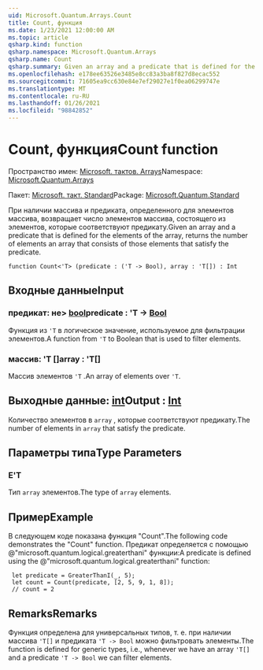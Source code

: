 ```yaml
---
uid: Microsoft.Quantum.Arrays.Count
title: Count, функция
ms.date: 1/23/2021 12:00:00 AM
ms.topic: article
qsharp.kind: function
qsharp.namespace: Microsoft.Quantum.Arrays
qsharp.name: Count
qsharp.summary: Given an array and a predicate that is defined for the elements of the array, returns the number of elements an array that consists of those elements that satisfy the predicate.
ms.openlocfilehash: e178ee63526e3485e8cc83a3ba8f827d8ecac552
ms.sourcegitcommit: 71605ea9cc630e84e7ef29027e1f0ea06299747e
ms.translationtype: MT
ms.contentlocale: ru-RU
ms.lasthandoff: 01/26/2021
ms.locfileid: "98842852"
---
```

# <a name="count-function"></a><span data-ttu-id="ee14a-102">Count, функция</span><span class="sxs-lookup"><span data-stu-id="ee14a-102">Count function</span></span>

<span data-ttu-id="ee14a-103">Пространство имен: [Microsoft. тактов. Arrays](xref:Microsoft.Quantum.Arrays)</span><span class="sxs-lookup"><span data-stu-id="ee14a-103">Namespace: [Microsoft.Quantum.Arrays](xref:Microsoft.Quantum.Arrays)</span></span>

<span data-ttu-id="ee14a-104">Пакет: [Microsoft. такт. Standard](https://nuget.org/packages/Microsoft.Quantum.Standard)</span><span class="sxs-lookup"><span data-stu-id="ee14a-104">Package: [Microsoft.Quantum.Standard](https://nuget.org/packages/Microsoft.Quantum.Standard)</span></span>


<span data-ttu-id="ee14a-105">При наличии массива и предиката, определенного для элементов массива, возвращает число элементов массива, состоящего из элементов, которые соответствуют предикату.</span><span class="sxs-lookup"><span data-stu-id="ee14a-105">Given an array and a predicate that is defined for the elements of the array, returns the number of elements an array that consists of those elements that satisfy the predicate.</span></span>

```qsharp
function Count<'T> (predicate : ('T -> Bool), array : 'T[]) : Int
```


## <a name="input"></a><span data-ttu-id="ee14a-106">Входные данные</span><span class="sxs-lookup"><span data-stu-id="ee14a-106">Input</span></span>

### <a name="predicate--t---bool"></a><span data-ttu-id="ee14a-107">предикат: не> [bool](xref:microsoft.quantum.lang-ref.bool)</span><span class="sxs-lookup"><span data-stu-id="ee14a-107">predicate : 'T -> [Bool](xref:microsoft.quantum.lang-ref.bool)</span></span>

<span data-ttu-id="ee14a-108">Функция из `'T` в логическое значение, используемое для фильтрации элементов.</span><span class="sxs-lookup"><span data-stu-id="ee14a-108">A function from `'T` to Boolean that is used to filter elements.</span></span>


### <a name="array--t"></a><span data-ttu-id="ee14a-109">массив: 'T []</span><span class="sxs-lookup"><span data-stu-id="ee14a-109">array : 'T[]</span></span>

<span data-ttu-id="ee14a-110">Массив элементов `'T` .</span><span class="sxs-lookup"><span data-stu-id="ee14a-110">An array of elements over `'T`.</span></span>



## <a name="output--int"></a><span data-ttu-id="ee14a-111">Выходные данные: [int](xref:microsoft.quantum.lang-ref.int)</span><span class="sxs-lookup"><span data-stu-id="ee14a-111">Output : [Int](xref:microsoft.quantum.lang-ref.int)</span></span>

<span data-ttu-id="ee14a-112">Количество элементов в `array` , которые соответствуют предикату.</span><span class="sxs-lookup"><span data-stu-id="ee14a-112">The number of elements in `array` that satisfy the predicate.</span></span>

## <a name="type-parameters"></a><span data-ttu-id="ee14a-113">Параметры типа</span><span class="sxs-lookup"><span data-stu-id="ee14a-113">Type Parameters</span></span>

### <a name="t"></a><span data-ttu-id="ee14a-114">Е</span><span class="sxs-lookup"><span data-stu-id="ee14a-114">'T</span></span>

<span data-ttu-id="ee14a-115">Тип `array` элементов.</span><span class="sxs-lookup"><span data-stu-id="ee14a-115">The type of `array` elements.</span></span>

## <a name="example"></a><span data-ttu-id="ee14a-116">Пример</span><span class="sxs-lookup"><span data-stu-id="ee14a-116">Example</span></span>

<span data-ttu-id="ee14a-117">В следующем коде показана функция "Count".</span><span class="sxs-lookup"><span data-stu-id="ee14a-117">The following code demonstrates the "Count" function.</span></span>
<span data-ttu-id="ee14a-118">Предикат определяется с помощью @"microsoft.quantum.logical.greaterthani" функции:</span><span class="sxs-lookup"><span data-stu-id="ee14a-118">A predicate is defined using the @"microsoft.quantum.logical.greaterthani" function:</span></span>

```qsharp
 let predicate = GreaterThanI(_, 5);
 let count = Count(predicate, [2, 5, 9, 1, 8]);
 // count = 2
```

## <a name="remarks"></a><span data-ttu-id="ee14a-119">Remarks</span><span class="sxs-lookup"><span data-stu-id="ee14a-119">Remarks</span></span>

<span data-ttu-id="ee14a-120">Функция определена для универсальных типов, т. е. при наличии массива `'T[]` и предиката `'T -> Bool` можно фильтровать элементы.</span><span class="sxs-lookup"><span data-stu-id="ee14a-120">The function is defined for generic types, i.e., whenever we have an array `'T[]` and a predicate `'T -> Bool` we can filter elements.</span></span>